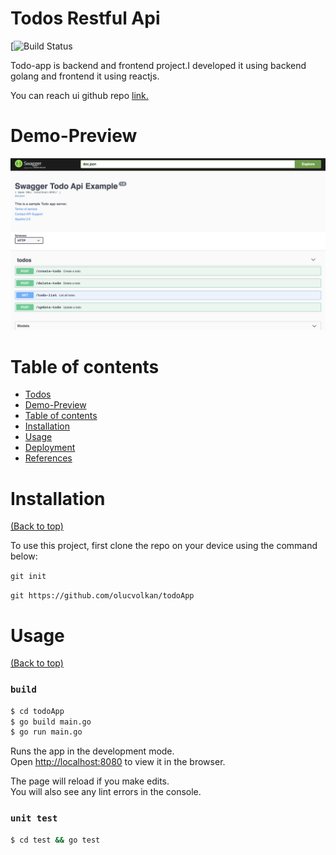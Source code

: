 # Todos Restful Api

[![Build Status]()

Todo-app is backend and frontend project.I developed it using backend golang and frontend it using reactjs.

You can reach ui github repo [link.](https://github.com/olucvolkan/todoApp-ui)


# Demo-Preview

![Random GIF](./images/swagger-ui.png)

# Table of contents

- [Todos](#todos)
- [Demo-Preview](#demo-preview)
- [Table of contents](#table-of-contents)
- [Installation](#installation)
- [Usage](#usage)
- [Deployment](#deployment)
- [References](#references)

# Installation
[(Back to top)](#table-of-contents)

To use this project, first clone the repo on your device using the command below:

```git init```

```git https://github.com/olucvolkan/todoApp```


# Usage
[(Back to top)](#table-of-contents)

### `build`

```sh
$ cd todoApp
$ go build main.go
$ go run main.go
```
Runs the app in the development mode.<br />
Open [http://localhost:8080](http://localhost:3000) to view it in the browser.

The page will reload if you make edits.<br />
You will also see any lint errors in the console.

### `unit test`

```sh
$ cd test && go test
```

